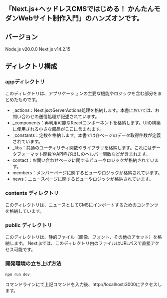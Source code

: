 ## 「Next.js+ヘッドレスCMSではじめる！ かんたんモダンWebサイト制作入門」のハンズオンです。

## バージョン
Node.js v20.0.0
Next.js v14.2.15

## ディレクトリ構成
### appディレクトリ
このディレクトリは、アプリケーションの主要な機能やロジックを含む部分をまとめたものです。

- _actions：Next.jsのServerActions処理を格納します。本書においては、お問い合わせの送信処理が記述されています。
- _components：再利用可能なReactコンポーネントを格納します。UIの構築に使用される小さな部品がここに含まれます。
- _constants：定数を格納します。本書では各ページのデータ取得件数が定義されています。
- _libs：共通のユーティリティ関数やライブラリを格納します。これにはデータフォーマット関数やAPI呼び出しのヘルパー関数などが含まれます。
- contact：お問い合わせページに関するビューやロジックが格納されています。
- members：メンバーページに関するビューやロジックが格納されています。
- news：ニュースページに関するビューやロジックが格納されています。

### contents ディレクトリ
このディレクトリは、ニュースとしてCMSにインポートするためのコンテンツを格納しています。

### public ディレクトリ
このディレクトリは、静的ファイル（画像、フォント、その他のアセット）を格納します。 Next.jsでは、このディレクトリ内のファイルはURLパスで直接アクセス可能です。

### 開発環境の立ち上げ方法
```
npm run dev
```
コマンドラインにて上記コマンドを入力後、http://localhost:3000にアクセスします。
